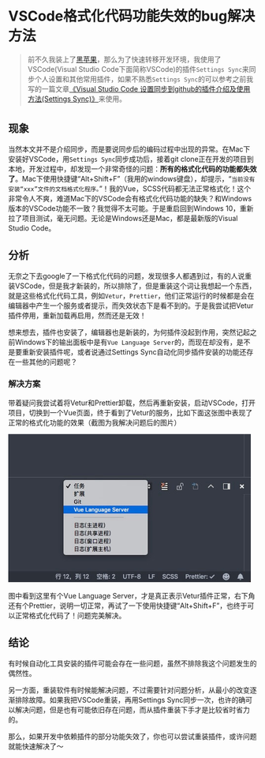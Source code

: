 # VSCode格式化代码功能失效的bug解决方法

> 前不久我装上了[黑苹果](http://www.whidy.net/w350etq-k590s-install-hackintosh-macos-high-sierra-summary.html)，那么为了快速转移开发环境，我使用了VSCode(Visual Studio Code下面简称VSCode)的插件`Settings Sync`来同步个人设置和其他常用插件，如果不熟悉`Settings Sync`的可以参考之前我写的一篇文章[《Visual Studio Code 设置同步到github的插件介绍及使用方法(Settings Sync)》](http://www.whidy.net/visual-studio-code-settings-sync-introduction.html)来使用。

## 现象

当然本文并不是介绍同步，而是要说同步后的编码过程中出现的异常。在Mac下安装好VSCode，用`Settings Sync`同步成功后，接着git clone正在开发的项目到本地，开发过程中，却发现一个非常奇怪的问题：**所有的格式化代码的功能都失效了**。Mac下使用快捷键“Alt+Shift+F”（我用的windows键盘），却提示，“`当前没有安装“xxx”文件的文档格式化程序。`”！我的Vue，SCSS代码都无法正常格式化！这个非常令人不爽，难道Mac下的VSCode会有格式化代码功能的缺失？和Windows版本的VSCode功能不一致？我觉得不太可能。于是重启回到Windows 10，重新拉了项目测试，毫无问题。无论是Windows还是Mac，都是最新版的Visual Studio Code。

## 分析

无奈之下去google了一下格式化代码的问题，发现很多人都遇到过，有的人说重装VSCode，但是我才新装的，所以排除了，但是重装这个词让我想起一个东西，就是这些格式化代码工具，例如`Vetur`，`Prettier`，他们正常运行的时候都是会在编辑器中产生一个服务或者提示，而失效状态下是看不到的。于是我尝试把Vetur插件停用，重新加载再启用，然而还是无效！

想来想去，插件也安装了，编辑器也是新装的，为何插件没起到作用，突然记起之前Windows下的输出面板中是有`Vue Language Server`的，而现在却没有，是不是要重新安装插件呢，或者说通过Settings Sync自动化同步插件安装的功能还存在一些其他的问题呢？

### 解决方案

带着疑问我尝试着将Vetur和Prettier卸载，然后再重新安装，启动VSCode，打开项目，切换到一个Vue页面，终于看到了Vetur的服务，比如下面这张图中表现了正常的格式化功能的效果（截图为我解决问题后的图片）

![正常的格式化插件效果](https://raw.githubusercontent.com/whidy/daily/master/sources/images/2018-06-21-1.png)

图中看到这里有个Vue Language Server，才是真正表示Vetur插件正常，右下角还有个Prettier，说明一切正常，再试了一下使用快捷键“Alt+Shift+F”，也终于可以正常格式化代码了！问题完美解决。

## 结论

有时候自动化工具安装的插件可能会存在一些问题，虽然不排除我这个问题发生的偶然性。

另一方面，重装软件有时候能解决问题，不过需要针对问题分析，从最小的改变逐渐排除故障。如果我把VSCode重装，再用Settings Sync同步一次，也许的确可以解决问题，但是也有可能依旧存在问题，而从插件重装下手才是比较省时省力的。

那么，如果开发中依赖插件的部分功能失效了，你也可以尝试重装插件，或许问题就能快速解决了～